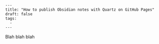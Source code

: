 ```
---
title: "How to publish Obsidian notes with Quartz on GitHub Pages"
draft: false
tags:
  - 
---
```
Blah blah blah
